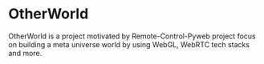 # OtherWorld  
OtherWorld is a project motivated by Remote-Control-Pyweb project focus on building a meta universe world by using WebGL, WebRTC tech stacks and more.
